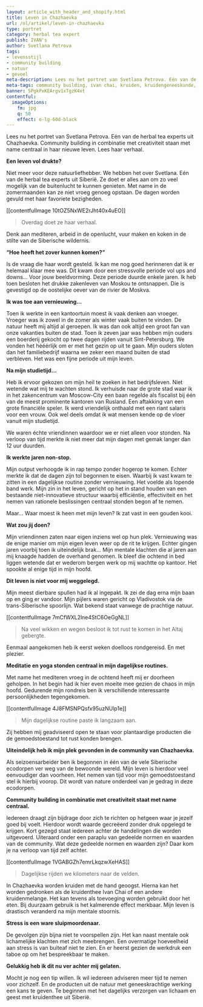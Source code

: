 ```yaml
---
layout: article_with_header_and_shopify.html
title: Leven in Chazhaevka
url: /nl/artikel/leven-in-chazhaevka
type: portret
category: herbal tea expert
publish: IVAN's
author: Svetlana Petrova
tags:
- levensstijl
- community building
- natuur
- gevoel
meta-description: Lees nu het portret van Svetlana Petrova. Eén van de herbal tea experts uit Chazhaevka. Community building in combinatie met creativiteit staan met name centraal in haar nieuwe leven. Lees haar verhaal. 
meta-tags: community building, ivan chai, kruiden, kruidengeneeskunde, thee, voordelen, lichaam, geest, siberië, traditionele kruidengeneeskunde, eenvoudig, natuur, alledaags product, geneeskrachtige werking, portret, mediteren
banner: 5PgkPxKEArgv1xTgzK4xt
contentful:
  imageOptions:
    fm: jpg
    q: 50
    effect: o-lg-60d-black
---
```


Lees nu het portret van Svetlana Petrova. Eén van de herbal tea experts uit Chazhaevka. Community building in combinatie met creativiteit staan met name centraal in haar nieuwe leven. Lees haar verhaal. 

**Een leven vol drukte?**

Niet meer voor deze natuurliefhebber. We hebben het over Svetlana. Eén van de herbal tea experts uit Siberië. Ze doet er alles aan om zo veel mogelijk van de buitenlucht te kunnen genieten. Met name in de zomermaanden kan ze niet vroeg genoeg opstaan. De dagen worden gevuld met haar favoriete bezigheden. 

[[contentfulImage 10tOZ5NxWE2rJht40x4uEO]]
> Overdag doet ze haar verhaal. 

Denk aan mediteren, arbeid in de openlucht, vuur maken en koken in de stilte van de Siberische wildernis. 

**“Hoe heeft het zover kunnen komen?”** 

Is de vraag die haar wordt gesteld. Ik kan me nog goed herinneren dat ik er helemaal klaar mee was. Dit kwam door een stressvolle periode vol ups and downs... Voor jouw beeldvorming. Deze periode duurde enkele jaren. Ik heb toen besloten het drukke zakenleven van Moskou te ontsnappen. Die is gevestigd op de oostelijke oever van de rivier de Moskva. 

**Ik was toe aan vernieuwing...** 

Toen ik werkte in een kantoortuin moest ik vaak denken aan vroeger. Vroeger was ik zowel in de zomer als winter vaak buiten te vinden. De natuur heeft mij altijd al geroepen. Ik was dan ook altijd een groot fan van onze vakanties buiten de stad. Toen ik zeven jaar was hebben mijn ouders een boerderij gekocht op twee dagen rijden vanuit Sint-Petersburg. We vonden het hééérlijk om er met het gezin op uit te gaan. Mijn ouders sloten dan het familiebedrijf waarna we zeker een maand buiten de stad verbleven. Het was een fijne periode uit mijn leven. 

**Na mijn studietijd…**

Heb ik ervoor gekozen om mijn heil te zoeken in het bedrijfsleven. Niet wetende wat mij te wachten stond. Ik verhuisde naar de grote stad waar ik in het zakencentrum van Moscow-City een baan regelde als fiscalist bij één van de meest prominente kantoren van Rusland. Een aftakking van een grote financiële speler. Ik werd vriendelijk onthaald met een riant salaris voor een vrouw. Ook wel deels omdat ik wat mensen kende op de vloer vanuit mijn studietijd. 

We waren échte vriendinnen waardoor we er niet alleen voor stonden. Na verloop van tijd merkte ik niet meer dat mijn dagen met gemak langer dan 12 uur duurden. 

**Ik werkte jaren non-stop.**

Mijn output verhoogde ik in rap tempo zonder hogerop te komen. Echter merkte ik dat de dagen zijn tol begonnen te eisen. Waarbij ik vast kwam te zitten in een dagelijkse routine zonder vernieuwing. Het voelde als lopende band werk. Mijn zin in het leven, gericht op het in stand houden van een bestaande niet-innovatieve structuur waarbij efficiëntie, effectiviteit en het nemen van rationele beslissingen centraal stonden begon af te nemen. 

Maar… Waar moest ik heen met mijn leven? Ik zat vast in een gouden kooi.

**Wat zou jij doen?**

Mijn vriendinnen zaten naar eigen inziens wel op hun plek. Vernieuwing was de enige manier om mijn eigen leven weer op de rit te krijgen. Echter gingen jaren voorbij toen ik uiteindelijk brak... Mijn mentale klachten die al jaren aan mij knaagde hadden de overhand genomen. Ik bleef die ochtend in bed liggen wetende dat er wederom bergen werk op mij wachtte op kantoor. Het spookte al enige tijd in mijn hoofd.

**Dit leven is niet voor mij weggelegd.** 

Mijn meest dierbare spullen had ik al ingepakt. Ik zei de dag erna mijn baan op en ging er vandoor. Mijn pijlers waren gericht op Vladivostok via de trans-Siberische spoorlijn. Wat bekend staat vanwege de prachtige natuur.

[[contentfulImage 7mCfWXL2lne4StC6OeGgNL]]
> Na veel wikken en wegen besloot ik tot rust te komen in het Altaj gebergte. 

Eenmaal aangekomen heb ik eerst weken doelloos rondgereisd. En met plezier. 

**Meditatie en yoga stonden centraal in mijn dagelijkse routines.**

Met name het mediteren vroeg in de ochtend heeft mij er doorheen geholpen. In het begin had ik hier even moeite mee gezien de chaos in mijn hoofd. Gedurende mijn rondreis ben ik verschillende interessante persoonlijkheden tegengekomen. 

[[contentfulImage 4J8FMSNPQsfx95uzNUlp1e]]
>Mijn dagelijkse routine paste ik langzaam aan.

Zij hebben mij geadviseerd open te staan voor plantaardige producten die de gemoedstoestand tot rust konden brengen. 

**Uiteindelijk heb ik mijn plek gevonden in de community van Chazhaevka.** 

Als seizoensarbeider ben ik begonnen in één van de vele Siberische ecodorpen ver weg van de bewoonde wereld. Mijn leven is hierdoor veel eenvoudiger dan voorheen. Het nemen van tijd voor mijn gemoedstoestand stel ik hierbij voorop. Dit wordt van nature onderdeel van je gedrag in deze ecodorpen.

**Community building in combinatie met creativiteit staat met name centraal.**  

Iedereen draagt zijn bijdrage door zich te richten op hetgeen waar je jezelf goed bij voelt. Hierdoor wordt waarde gecreëerd zonder druk opgelegd te krijgen. Kort gezegd staat iedereen achter de handelingen die worden uitgevoerd. Uiteraard onder een paraplu van gedeelde normen en waarden van de community. Wat deze gedeelde normen en waarden zijn? Daar kom je na verloop van tijd zelf achter. 

[[contentfulImage 1VGABGZh7emrLkqzwXeHAS]]
> Dagelijkse rijden we kilometers naar de velden. 

In Chazhaevka worden kruiden met de hand geoogst. Hierna kan het worden gedronken als de kruidenthee Ivan Chai of een andere kruidenmelange. Het kan tevens als toevoeging worden gebruikt door het eten. Bij duurzaam gebruik is het kalmerende effect merkbaar. Mijn leven is drastisch veranderd na mijn mentale stoornis.

**Stress is een ware sluipmoordenaar.**

De gevolgen zijn bijna niet te voorspellen zijn. Het kan naast mentale ook lichamelijke klachten met zich meebrengen. Een overmatige hoeveelheid aan stress is van buiteaf niet te zien. En er heerst gezien de werkdruk een taboe op om het bespreekbaar te maken. 

**Gelukkig heb ik dit nu ver achter mij gelaten.**

Mocht je nog een tip willen. Ik wil iedereen adviseren meer tijd te nemen voor zichzelf. En de producten uit de natuur met geneeskrachtige werking een kans te geven. Te beginnen met het dagelijks verzorgen van lichaam en geest met kruidenthee uit Siberië.
